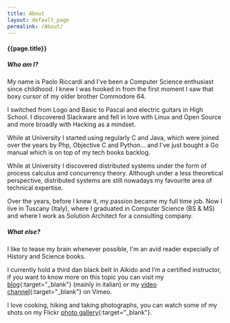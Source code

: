 ```yaml
---
title: About
layout: default_page
permalink: /About/
---
```

#### {{page.title}}

##### Who am I?

My name is Paolo Riccardi and I've been a Computer Science enthusiast since childhood.
I knew I was hooked in from the first moment I saw that boxy cursor of my older brother Commodore 64. 

I switched from Logo and Basic to Pascal and electric guitars in High School. I discovered Slackware and fell in love with Linux and Open Source and more broadly with Hacking as a mindset. 

While at University I started using regularly C and Java, which were joined over the years by Php, Objective C and Python... and I've just bought a Go manual which is on top of my tech books backlog. 

While at University I discovered distributed systems under the form of process calculus and concurrency theory. Although under a less theoretical perspective, distributed systems are still nowadays my favourite area of technical expertise.

Over the years, before I knew it, my passion became my full time job.
Now I live in Tuscany (Italy), where I graduated in Computer Science (BS & MS) and where I work as Solution Architect for a consulting company. 

##### What else?

I like to tease my brain whenever possible, I'm an avid reader expecially of History and Science books. 

I currently hold a third dan black belt in Aikido and I’m a certified instructor, if you want to know more on this topic you can visit my [blog](http://www.kinonagare.it){:target="_blank"} (mainly in italian) or my [video channel](https://vimeo.com/kinonagare){:target="_blank"} on Vimeo.

I love cooking, hiking and taking photographs, you can watch some of my shots on my Flickr [photo gallery](https://www.flickr.com/photos/priccardi/){:target="_blank"}.

